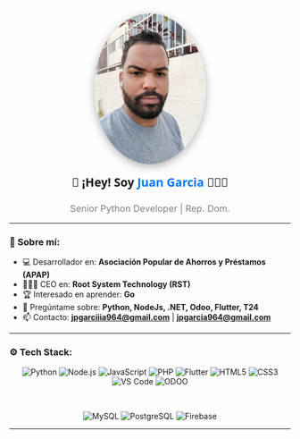 <div align="center">

  <!-- Foto con estilo -->
  <img 
    src="https://github.com/JpGarciiia964/JpGarciiia964/blob/master/WhatsApp%20Image%202023-10-16%20at%2019.07.58_bc24c20a.jpg" 
    width="200" 
    style="border-radius: 50%; box-shadow: 0px 4px 15px rgba(0,0,0,0.3); transition: transform 0.3s ease;" 
    onmouseover="this.style.transform='scale(1.1)'" 
    onmouseout="this.style.transform='scale(1)'" 
  />

  <!-- Títulos -->
  <h2 style="font-family: 'Segoe UI', Tahoma, Geneva, Verdana, sans-serif; margin-top: 15px;">👋 ¡Hey! Soy <span style="color:#0078FF;">Juan Garcia</span> 👨🏻‍💻</h2>
  <h3 style="font-weight:normal; color:gray;">Senior Python Developer | Rep. Dom.</h3>

</div>

---

### 🚀 Sobre mí:
- 💻​ Desarrollador en: **Asociación Popular de Ahorros y Préstamos (APAP)**
- 👨🏻‍💻 CEO en: **Root System Technology (RST)**
- 🏆 Interesado en aprender: **Go**
- 💬 Pregúntame sobre: **Python, NodeJs, .NET, Odoo, Flutter, T24**
- 📫 Contacto: **jpgarciiia964@gmail.com** | **jpgarcia964@gmail.com**

---

### ⚙️ Tech Stack:
<div align="center">

![Python](https://img.shields.io/badge/-Python-3776AB?style=for-the-badge&logo=python&logoColor=white)
![Node.js](https://img.shields.io/badge/-Node.js-339933?style=for-the-badge&logo=node.js&logoColor=white)
![JavaScript](https://img.shields.io/badge/-JavaScript-F7DF1E?style=for-the-badge&logo=javascript&logoColor=black)
![PHP](https://img.shields.io/badge/-PHP-777BB4?style=for-the-badge&logo=php&logoColor=white)
![Flutter](https://img.shields.io/badge/-Flutter-02569B?style=for-the-badge&logo=flutter&logoColor=white)
![HTML5](https://img.shields.io/badge/-HTML5-E34F26?style=for-the-badge&logo=html5&logoColor=white)
![CSS3](https://img.shields.io/badge/-CSS3-1572B6?style=for-the-badge&logo=css3&logoColor=white)
![VS Code](https://img.shields.io/badge/-VS_Code-007ACC?style=for-the-badge&logo=visual-studio-code&logoColor=white)
![ODOO](https://img.shields.io/badge/-Odoo-714B67?style=for-the-badge&logo=odoo&logoColor=white)

<br>

![MySQL](https://img.shields.io/badge/-MySQL-4479A1?style=for-the-badge&logo=mysql&logoColor=white)
![PostgreSQL](https://img.shields.io/badge/-PostgreSQL-336791?style=for-the-badge&logo=postgresql&logoColor=white)
![Firebase](https://img.shields.io/badge/-Firebase-FFCA28?style=for-the-badge&logo=firebase&logoColor=black)

</div>

---
